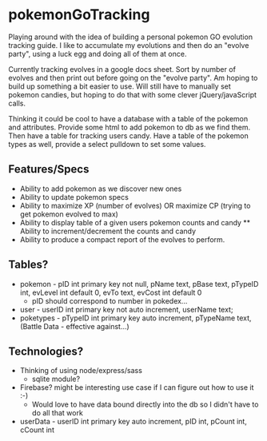 # pokemonGoTracking
Playing around with the idea of building a personal pokemon GO evolution tracking guide.
I like to accumulate my evolutions and then do an "evolve party", using a luck egg and
doing all of them at once.  

Currently tracking evolves in a google docs sheet.  Sort by number of evolves and then 
print out before going on the "evolve party".  Am hoping to build up something a bit 
easier to use.  Will still have to manually set pokemon candies, but hoping to do that
with some clever jQuery/javaScript calls.

Thinking it could be cool to have a database with a table of the pokemon and attributes.
Provide some html to add pokemon to db as we find them.
Then have a table for tracking users candy.
Have a table of the pokemon types as well, provide a select pulldown to set some values.

## Features/Specs
* Ability to add pokemon as we discover new ones
* Ability to update pokemon specs
* Ability to maximize XP (number of evolves) OR maximize CP (trying to get pokemon evolved to max)
* Ability to display table of a given users pokemon counts and candy
** Ability to increment/decrement the counts and candy
* Ability to produce a compact report of the evolves to perform.

## Tables?
* pokemon   - pID int primary key not null, pName text, pBase text, pTypeID int, evLevel int default 0, evTo text, evCost int default 0
    + pID should correspond to number in pokedex...
* user      - userID int primary key not auto increment, userName text;
* poketypes - pTypeID int primary key auto increment, pTypeName text, (Battle Data - effective against...) 


## Technologies?
* Thinking of using node/express/sass
    * sqlite module?
* Firebase? might be interesting use case if I can figure out how to use it :-)
    * Would love to have data bound directly into the db so I didn't have to do all that work
* userData  - userID int primary key auto increment, pID int, pCount int, cCount int

